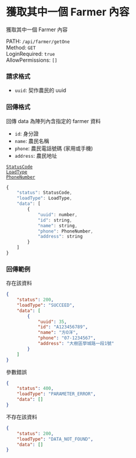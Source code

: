 # 獲取其中一個 Farmer 內容

獲取其中一個 Farmer 內容

PATH: `/api/farmer/getOne`  
Method: `GET`  
LoginRequired: `true`  
AllowPermissions: `[]`  


### 請求格式
* `uuid`: 契作農民的 uuid


### 回傳格式

回傳 data 為陣列內含指定的 farmer 資料  

* `id`: 身分證
* `name`: 農民名稱
* `phone`: 農民電話號碼 (家用或手機)
* `address`: 農民地址

[`StatusCode`](../../types.md#statuscode)  
[`LoadType`](../../types.md#loadtype)  
[`PhoneNumber`](../../types.md#phonenumber)  

```js
{
    "status": StatusCode,
    "loadType": LoadType,
    "data": [
        {
            "uuid": number,
            "id": string,
            "name": string,
            "phone": PhoneNumber,
            "address": string
        }
    ]
}
```


### 回傳範例
存在該資料
```json
{
    "status": 200,
    "loadType": "SUCCEED",
    "data": [
        {
            "uuid": 35,
            "id": "A123456789",
            "name": "方O洋",
            "phone": "07-1234567",
            "address": "大樹區學城路一段1號"
        }
    ]
}
```

參數錯誤
```json
{
    "status": 400,
    "loadType": "PARAMETER_ERROR",
    "data": []
}
```

不存在該資料
```json
{
    "status": 200,
    "loadType": "DATA_NOT_FOUND",
    "data": []
}
```